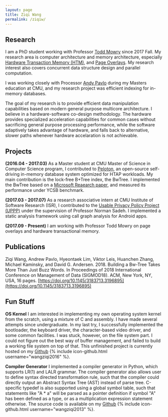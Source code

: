 ```yaml
---
layout: page
title: Ziqi Wang
permalink: /ziqiw/
---
```

  
Research
--------

I am a PhD student working with Professor [Todd Mowry](http://www.cs.cmu.edu/~tcm/ "Todd Mowry's homepage") since 2017 Fall. 
My research area is computer architecture and memory architecture, especially [Hardware Transaction Memory (HTM)](https://en.wikipedia.org/wiki/Transactional_memory "Transactional Memory"), and
[Page Overlays](http://users.ece.cmu.edu/~omutlu/pub/page-overlays-for-fine-grained-memory-management_isca15.pdf "Page Overlays").
My research interest also covers concurrent data structure design and parallel computation.

I was working closely with Processor [Andy Pavlo](http://www.cs.cmu.edu/~pavlo/ "Andy Pavlo's homepage") during my
Masters education at CMU, and my research project was efficient indexing for in-memory databases. 

The goal of my research is to provide efficient data manipulation capabilities based on modern general purpose 
multicore architecture. I believe in a hardware-software co-design methodology. The hardware provides specialized 
acceleration capabilities for common cases without sacrificing general purpose processing performance, while the software 
adaptively takes advantage of hardware, and falls back to alternative, slower paths whenever hardware accelaration is 
not achievable.

Projects
--------

**(2016.04 - 2017.03)** As a Master student at CMU Master of Science in Computer Science program, I contributed to 
[Peloton](https://github.com/cmu-db/peloton "Peloton Github"), an 
open-source self-driving in-memory database system optimized for HTAP workloads. My main contribution is the lock-free B+Tree index, the 
BwTree. I implemented the BwTree based on a [Microsoft Reaearch paper](https://www.microsoft.com/en-us/research/wp-content/uploads/2016/02/bw-tree-icde2013-final.pdf "BwTree Paper"), and measured its performance under YCSB benchmark.

**(2017.03 - 2017.07)** As a research associative intern at CMU Institute of Software Research (ISR), I contributed to the 
[Usable Privacy Policy Project (UPPP)](https://www.usableprivacy.org/ "UPPP") under the supervision of Professor Norman Sadeh. 
I implemented a static analysis framework using call graph analysis for Android apps. 

**(2017.09 - Present)** I am working with Professor Todd Mowry on page overlays and hardware transactional memory.

Publications
------------
Ziqi Wang, Andrew Pavlo, Hyeontaek Lim, Viktor Leis, Huanchen Zhang, Michael Kaminsky, and David G. Andersen. 2018. Building a Bw-Tree Takes More Than Just Buzz Words. In Proceedings of 2018 International Conference on Management of Data (SIGMOD18). ACM, New York, NY, USA, 16 pages. [https://doi.org/10.1145/3183713.3196895](https://doi.org/10.1145/3183713.3196895)

Fun Stuff
---------
**OS Kernel** I am interested in implementing my own operating system kernel from the scratch, using a mixture of C and 
assembly. I have made several attempts since undergraduate. In my last try, I successfully implemented 
the bootloader, the keyboard driver, the character-based video driver, and some common facilities. I was stuck,
however, on the file system part. I could not figure out the best way of buffer management, and failed to
build a working file system on top of that. This unfinished project is currently hosted on my 
[Github](https://github.com/wangziqi2016/Kernel) {% include icon-github.html username="wangziqi2016" %}.

**Compiler Generator** I implemented a compiler generator in Python, which supports LR(1) and LALR grammar. The compiler generator also 
allows user to define syntax directed transformation rule, such that the compiler could directly output an Abstract Syntax Tree (AST) 
instead of parse tree. C-specific typedef is also supported using a global symbol table, such that statements like "A * a" will be 
parsed as a pointer definition if symbol "A" has been defined as a type, or as a multiplication expression statement otherwise. The 
source code is available on my [Github](https://github.com/wangziqi2013/CFront) {% include icon-github.html username="wangziqi2013" %}.

